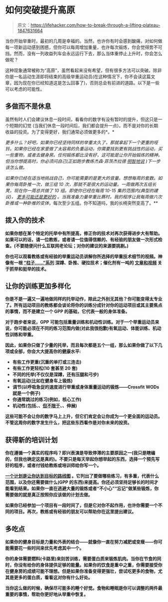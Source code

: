 # 如何突破提升高原

> 原文：<https://lifehacker.com/how-to-break-through-a-lifting-plateau-1847631664>

当你开始举重时，最初的几周是幸福的。当然，也许你有时会感到酸痛，对如何做每一项新运动感到困惑，但你可以每周增加重量，也许每次锻炼，你会觉得势不可挡。然而，没有一列收益列车会永远运行下去，那么当体重停止上升时，你会怎么做呢？



这种现象通常被称为“高原”，虽然看起来没有希望，但有很多方法可以突破。除非你是一名运动生涯即将结束的高级举重运动员(在这种情况下，你不会读这篇文章，因为现在你已经知道这是怎么回事了)，否则总会有前进的道路。以下是一些可以考虑的可能性。

## 多做而不是休息

虽然有时人们会建议休息一段时间，看看你的数字有没有暂时的提升，但这只是一个短期的幻觉 (当我们休息一段时间后，我们都会提升一点)，而不是对你的长期收益的投资。为了变得更好，我们通常必须做更多的*。*

*更多什么？好吧，如果你已经坚持同样的举重太久了，那就拿起下一个更重的哑铃。如果你已经在家里做了太容易的负重运动，你需要找到更有挑战性的运动，买一些重物，或者去健身房。任何锻炼都比没有好，这可能是让你开始锻炼的精神。但当你想提高时，你必须问自己(正如跑步教练杰森·菲茨杰拉德 [明智地说](https://lifehacker.com/how-to-break-through-a-running-plateau-1721221073) )下一步该怎么做。*

*如果你已经在适当地挑战自己，你可能需要的是更大的音量。想想每周的套数。如果你每周卧推一次，做三组 10 次，那就不是很大的运动量。一周做两次五组长凳，现在你一周总共做了 10 组。即使你已经在每周 10-15 集的范围内(典型的建议)， [更多可能还是更好的](https://mennohenselmans.com/optimal-training-volume/) 。当我准备力量举重比赛时，我的程序让我每周做六次卧推或一种卧推的变体*，每次至少五组。你不知道吗，我的长椅突然变高了。**

## **拨入你的技术**

**如果你想在某个特定的托举中有所提高，修正你的技术对再次获得进步大有帮助。如果可以的话，请一位教练，或者请一位值得信赖的、有经验的朋友做一次形式检查。(不要随便问什么互联网老论坛；对你的建议的来源要挑剔。)**

**你也可以观看教练或有经验的举重运动员讲解你所选择的举重技术细节的视频。神像有一根 [“柱子……”系列](https://www.jtsstrength.com/pillars-deadlift-technique/) 深蹲、卧推、硬拉技术；催化剂有一吨的 [文章和视频](https://www.catalystathletics.com/articles/section/17/Olympic-Weightlifting-Technique/) 关于抓举和挺举的技术。**

## **让你的训练更加多样化**

**你是不是一遍又一遍地做同样的托举动作，除此之外别无其他？你可能变得太专业了。所有运动项目的教练都会谈论将你的训练分成针对你的运动项目或其主要焦点的事情，而不是建立一个 GPP 的基础，它代表一般的身体准备。**

**对于跑步者来说，GPP 可能包括重量训练和机动性训练。对于一个举重运动员来说，你可能必须在不同的练习范围内做(对此我很抱歉)有氧运动、体能训练、机动性训练和举重。**

**因此，如果你只做了少量的托举，而且每次都是五个一组，那么如果你做了以下几项或全部，你会大大提高你的健康水平:**

*   **有些工作更重(沉重的单打或三连击)**
*   **有些工作更轻松(10 套甚至 20 套)**
*   **不同的托举(不仅仅是深蹲，还有压腿和弓步)**
*   **有氧运动(比如在健身车上锻炼)**
*   **调节(以呼吸急促的速度进行举重或身体重量运动的锻炼——Crossfit WODs 就是一个例子)**
*   **你通常跳过的练习(例如，核心工作)**
*   **机动性(包括、、[但不限于](https://lifehacker.com/whats-the-difference-between-flexibility-and-mobility-1847275695)、、伸展)**

**这些可能不会让你的数字马上上升，但它们肯定会让你成为一个更全面的运动员。不管这周你的数字发生什么，把这些东西看作是对你未来的投资。**

## **获得新的培训计划**

**你在遵循一个真实的程序吗？即兴表演是导致停滞的主要原因之一(我只是瞎编的，但我也确定这是真的)。不要只是每天举起你想举起的东西，选择一个预先写好的程序，或者付钱给教练或培训师给你写一个。**

**[一个计划是让你达到目标的路线图](https://lifehacker.com/why-you-need-a-lifting-program-1847476779) 。它列出了要做哪些练习，有多重，代表什么范围，以及你还需要做什么(GPP 的东西)来提高。你还必须坚持足够长的时间才能看到结果。如果你一直在逃避大量的锻炼或者“不小心”“忘记”做某些锻炼，你需要做的就是真正按照你应该做的计划去做。**

**如果你已经参加一个项目有一段时间了，但是它对你不起作用，也许你需要一个不同的项目。再次，教练或有经验的朋友可以帮助你在这里提出建议。**

## **多吃点**

**如果你的健身目标是力量和外表的结合——就像你一直在努力减肥或变瘦——你可能需要花一些时间来优先考虑其中一个。**

**你的身体需要燃料(卡路里)来刻苦训练，需要蛋白质来锻炼肌肉。当你在节食的同时，你没有给你的身体提供足够的能量。如果你的饮食是重中之重，你需要接受你在健身房的成绩可能不理想。但是如果你准备变得更强壮，尝试吃更多的食物，尤其是更多的蛋白质，看看这对你有什么好处。**

**当你这么做的时候，确保尽可能多的睡个好觉。食物和睡眠是你可以调整的两件最重要的事情，帮助你更好地从举重中恢复。**